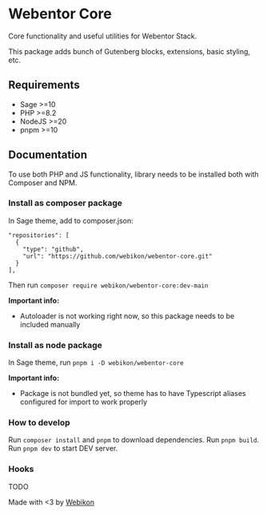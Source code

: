 # Webentor Core

Core functionality and useful utilities for Webentor Stack.

This package adds bunch of Gutenberg blocks, extensions, basic styling, etc.

## Requirements

- Sage >=10
- PHP >=8.2
- NodeJS >=20
- pnpm >=10

## Documentation

To use both PHP and JS functionality, library needs to be installed both with Composer and NPM.

### Install as composer package

In Sage theme, add to composer.json:

```
"repositories": [
  {
    "type": "github",
    "url": "https://github.com/webikon/webentor-core.git"
  }
],
```

Then run `composer require webikon/webentor-core:dev-main`

**Important info:**

- Autoloader is not working right now, so this package needs to be included manually

### Install as node package

In Sage theme, run `pnpm i -D webikon/webentor-core`

**Important info:**

- Package is not bundled yet, so theme has to have Typescript aliases configured for import to work properly

### How to develop

Run `composer install` and `pnpm` to download dependencies.
Run `pnpm build`.
Run `pnpm dev` to start DEV server.

### Hooks

TODO

Made with <3 by [Webikon](https://webikon.sk)
